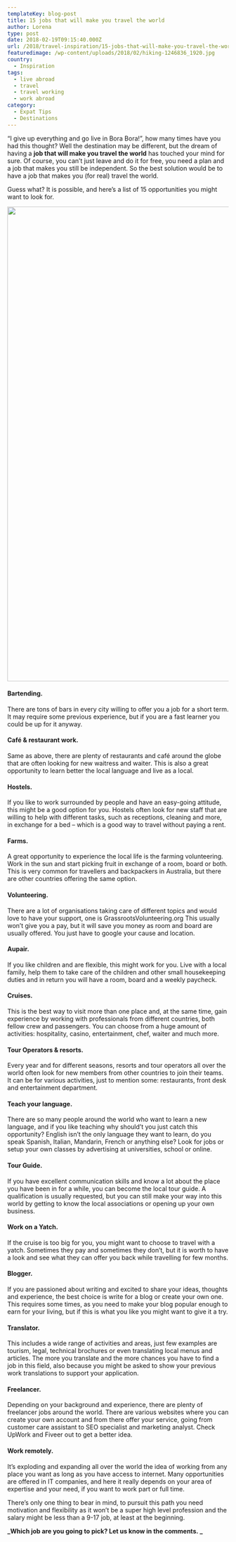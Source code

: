 ```yaml
---
templateKey: blog-post
title: 15 jobs that will make you travel the world
author: Lorena
type: post
date: 2018-02-19T09:15:40.000Z
url: /2018/travel-inspiration/15-jobs-that-will-make-you-travel-the-world/
featuredimage: /wp-content/uploads/2018/02/hiking-1246836_1920.jpg
country: 
  - Inspiration
tags:
  - live abroad
  - travel
  - travel working
  - work abroad
category:
  - Expat Tips
  - Destinations
---
```


&#8220;I give up everything and go live in Bora Bora!&#8221;, how many times have you had this thought? Well the destination may be different, but the dream of having a **job that will make you travel the world** has touched your mind for sure. Of course, you can&#8217;t just leave and do it for free, you need a plan and a job that makes you still be independent. So the best solution would be to have a job that makes you (for real) travel the world.

Guess what? It is possible, and here&#8217;s a list of 15 opportunities you might want to look for.

<img  src="/img/uploads/2018/02/hiking-1246836_1920.jpg" alt="" width="1920" height="1081" srcset="/img/uploads/2018/02/hiking-1246836_1920.jpg 1200w, /img/uploads/2018/02/hiking-1246836_1920-300x169.jpg 300w, /img/uploads/2018/02/hiking-1246836_1920-768x432.jpg 768w, /img/uploads/2018/02/hiking-1246836_1920-1024x577.jpg 1024w, /img/uploads/2018/02/hiking-1246836_1920-1080x608.jpg 1080w" sizes="(max-width: 1920px) 100vw, 1920px" />

#### **Bartending.**

There are tons of bars in every city willing to offer you a job for a short term. It may require some previous experience, but if you are a fast learner you could be up for it anyway.

#### **Café & restaurant work.**

Same as above, there are plenty of restaurants and café around the globe that are often looking for new waitress and waiter. This is also a great opportunity to learn better the local language and live as a local.

#### **Hostels.**

If you like to work surrounded by people and have an easy-going attitude, this might be a good option for you. Hostels often look for new staff that are willing to help with different tasks, such as receptions, cleaning and more, in exchange for a bed &#8211; which is a good way to travel without paying a rent.

#### **Farms.**

A great opportunity to experience the local life is the farming volunteering. Work in the sun and start picking fruit in exchange of a room, board or both. This is very common for travellers and backpackers in Australia, but there are other countries offering the same option.

#### **Volunteering.**

There are a lot of organisations taking care of different topics and would love to have your support, one is GrassrootsVolunteering.org This usually won&#8217;t give you a pay, but it will save you money as room and board are usually offered. You just have to google your cause and location.

#### **Aupair.**

If you like children and are flexible, this might work for you. Live with a local family, help them to take care of the children and other small housekeeping duties and in return you will have a room, board and a weekly paycheck.

#### **Cruises.**

This is the best way to visit more than one place and, at the same time, gain experience by working with professionals from different countries, both fellow crew and passengers. You can choose from a huge amount of activities: hospitality, casino, entertainment, chef, waiter and much more.

#### **Tour Operators & resorts.**

Every year and for different seasons, resorts and tour operators all over the world often look for new members from other countries to join their teams. It can be for various activities, just to mention some: restaurants, front desk and entertainment department.

#### **Teach your language.**

There are so many people around the world who want to learn a new language, and if you like teaching why should&#8217;t you just catch this opportunity? English isn&#8217;t the only language they want to learn, do you speak Spanish, Italian, Mandarin, French or anything else? Look for jobs or setup your own classes by advertising at universities, school or online.

#### **Tour Guide.**

If you have excellent communication skills and know a lot about the place you have been in for a while, you can become the local tour guide. A qualification is usually requested, but you can still make your way into this world by getting to know the local associations or opening up your own business.

#### **Work on a Yatch.**

If the cruise is too big for you, you might want to choose to travel with a yatch. Sometimes they pay and sometimes they don&#8217;t, but it is worth to have a look and see what they can offer you back while travelling for few months.

#### **Blogger.**

If you are passioned about writing and excited to share your ideas, thoughts and experience, the best choice is write for a blog or create your own one. This requires some times, as you need to make your blog popular enough to earn for your living, but if this is what you like you might want to give it a try.

#### **Translator.**

This includes a wide range of activities and areas, just few examples are tourism, legal, technical brochures or even translating local menus and articles. The more you translate and the more chances you have to find a job in this field, also because you might be asked to show your previous work translations to support your application.

#### **Freelancer.**

Depending on your background and experience, there are plenty of freelancer jobs around the world. There are various websites where you can create your own account and from there offer your service, going from customer care assistant to SEO specialist and marketing analyst. Check UpWork and Fiveer out to get a better idea.

#### **Work remotely.**

It&#8217;s exploding and expanding all over the world the idea of working from any place you want as long as you have access to internet. Many opportunities are offered in IT companies, and here it really depends on your area of expertise and your need, if you want to work part or full time.

There&#8217;s only one thing to bear in mind, to pursuit this path you need motivation and flexibility as it won&#8217;t be a super high level profession and the salary might be less than a 9-17 job, at least at the beginning.

**_Which job are you going to pick? Let us know in the comments. _**

&nbsp;

&nbsp;

&nbsp;
